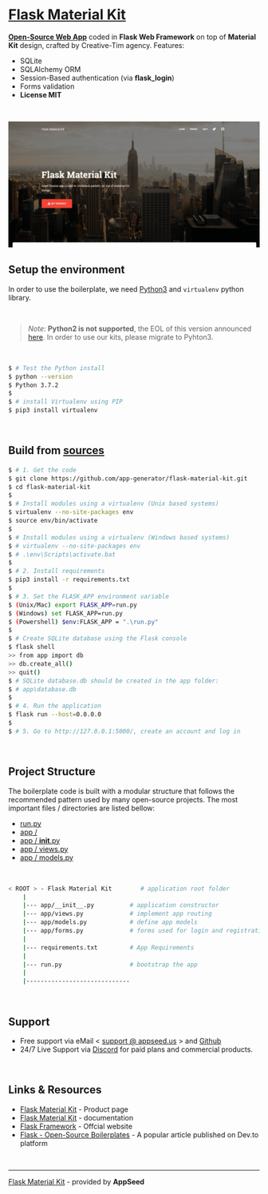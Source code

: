 # [Flask Material Kit](https://appseed.us/apps/flask-apps/flask-material-kit)

**[Open-Source Web App](https://appseed.us/apps/flask-apps/flask-material-kit)** coded in **Flask Web Framework** on top of **Material Kit** design, crafted by Creative-Tim agency. Features:

- SQLite
- SQLAlchemy ORM
- Session-Based authentication (via **flask_login**)
- Forms validation
- **License MIT**

<br />

![Flask Material Kit - Open-Source Web App coded in Flask.](https://raw.githubusercontent.com/app-generator/static/master/products/flask-material-kit-intro.gif)

## Setup the environment

In order to use the boilerplate, we need [Python3](/what-is/python/) and `virtualenv` python library.

<br />

> *Note*: **Python2 is not supported**, the EOL of this version announced [here](https://www.python.org/doc/sunset-python-2/). In order to use our kits, please migrate to Pyhton3.

<br />

```bash
$ # Test the Python install
$ python --version
$ Python 3.7.2
$
$ # install Virtualenv using PIP
$ pip3 install virtualenv
```

<br />

## Build from [sources](https://github.com/app-generator/flask-material-kit)

```bash
$ # 1. Get the code
$ git clone https://github.com/app-generator/flask-material-kit.git
$ cd flask-material-kit
$
$ # Install modules using a virtualenv (Unix based systems)
$ virtualenv --no-site-packages env
$ source env/bin/activate
$
$ # Install modules using a virtualenv (Windows based systems)
$ # virtualenv --no-site-packages env
$ # .\env\Scripts\activate.bat
$ 
$ # 2. Install requirements
$ pip3 install -r requirements.txt
$
$ # 3. Set the FLASK_APP environment variable
$ (Unix/Mac) export FLASK_APP=run.py
$ (Windows) set FLASK_APP=run.py
$ (Powershell) $env:FLASK_APP = ".\run.py"
$
$ # Create SQLite database using the Flask console
$ flask shell
>> from app import db
>> db.create_all()
>> quit()
$ # SQLite database.db should be created in the app folder:
$ # app\database.db
$
$ # 4. Run the application
$ flask run --host=0.0.0.0
$
$ # 5. Go to http://127.0.0.1:5000/, create an account and log in
```

<br />

## Project Structure

The boilerplate code is built with a modular structure that follows the recommended pattern used by many open-source projects. The most important files / directories are listed bellow:

- [run.py](https://github.com/app-generator/flask-material-kit/blob/master/run.py)
- [app /](https://github.com/app-generator/flask-material-kit/tree/master/app)
- [app / __init__.py](https://github.com/app-generator/flask-material-kit/blob/master/app/__init__.py)
- [app / views.py](https://github.com/app-generator/flask-material-kit/tree/master/app/views.py)
- [app / models.py](https://github.com/app-generator/flask-material-kit/tree/master/app/models.py)

<br />

```bash
< ROOT > - Flask Material Kit        # application root folder
    |
    |--- app/__init__.py          # application constructor  
    |--- app/views.py             # implement app routing
    |--- app/models.py            # define app models
    |--- app/forms.py             # forms used for login and registration
    |
    |--- requirements.txt         # App Requirements
    |
    |--- run.py                   # bootstrap the app
    |
    |-----------------------------
```

<br />

## Support

- Free support via eMail < [support @ appseed.us](https://appseed.us/support) > and [Github](https://github.com/app-generator/flask-material-kit/issues/)
- 24/7 Live Support via [Discord](https://discord.gg/fZC6hup) for paid plans and commercial products.

<br />

## Links & Resources

- [Flask Material Kit](https://appseed.us/apps/flask-apps/flask-material-kit) - Product page
- [Flask Material Kit](https://docs.appseed.us/apps/flask-apps/flask-material-kit) - documentation
- [Flask Framework](https://www.palletsprojects.com/p/flask/) - Offcial website
- [Flask - Open-Source Boilerplates](https://dev.to/sm0ke/flask-boilerplate-open-source-apps-built-with-automation-tools-4925) - A popular article published on Dev.to platform

<br />

---
[Flask Material Kit](https://appseed.us/apps/flask-apps/flask-material-kit) - provided by **AppSeed**

